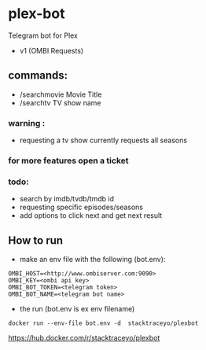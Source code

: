 # plex-bot
Telegram bot for Plex
- v1 (OMBI Requests) 


## commands:
* /searchmovie Movie Title
* /searchtv TV show name

### warning :
* requesting a tv show currently requests all seasons

### for more features open a ticket

### todo:

* search by imdb/tvdb/tmdb id 
* requesting specific episodes/seasons
* add options to click next and get next result


How to run
--------------


* make an env file with the following (bot.env):
``` 	
OMBI_HOST=<http://www.ombiserver.com:9090>
OMBI_KEY=<ombi api key>
OMBI_BOT_TOKEN=<telegram token>
OMBI_BOT_NAME=<telegram bot name>
```
* the run (bot.env is ex env filename)

`docker run --env-file bot.env -d  stacktraceyo/plexbot`
	
https://hub.docker.com/r/stacktraceyo/plexbot
